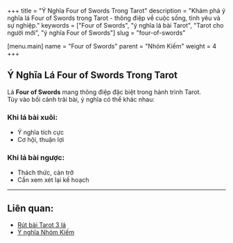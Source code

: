 +++
title = "Ý Nghĩa Four of Swords Trong Tarot"
description = "Khám phá ý nghĩa lá Four of Swords trong Tarot - thông điệp về cuộc sống, tình yêu và sự nghiệp."
keywords = ["Four of Swords", "ý nghĩa lá bài Tarot", "Tarot cho người mới", "ý nghĩa Four of Swords"]
slug = "four-of-swords"

[menu.main]
name = "Four of Swords"
parent = "Nhóm Kiếm"
weight = 4
+++

## Ý Nghĩa Lá Four of Swords Trong Tarot

Lá **Four of Swords** mang thông điệp đặc biệt trong hành trình Tarot.  
Tùy vào bối cảnh trải bài, ý nghĩa có thể khác nhau:

### Khi lá bài xuôi:
- Ý nghĩa tích cực  
- Cơ hội, thuận lợi  

### Khi lá bài ngược:
- Thách thức, cản trở  
- Cần xem xét lại kế hoạch  

---

## Liên quan:
- [Rút bài Tarot 3 lá](../../)
- [Ý nghĩa Nhóm Kiếm](../)
